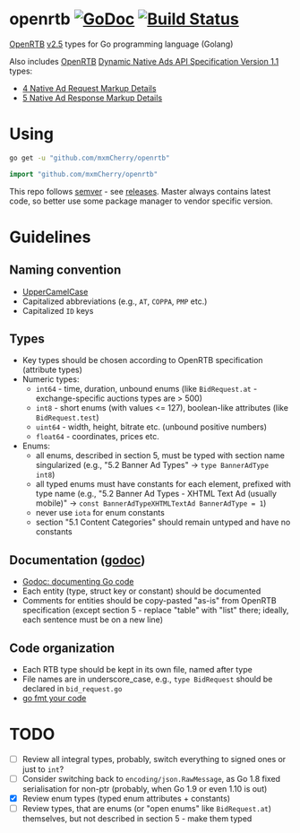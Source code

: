 # openrtb [![GoDoc](https://godoc.org/github.com/mxmCherry/openrtb?status.svg)](https://godoc.org/github.com/mxmCherry/openrtb) [![Build Status](https://travis-ci.org/mxmCherry/openrtb.svg?branch=master)](https://travis-ci.org/mxmCherry/openrtb)

[OpenRTB](https://www.iab.com/guidelines/real-time-bidding-rtb-project/) [v2.5](https://www.iab.com/wp-content/uploads/2016/03/OpenRTB-API-Specification-Version-2-5-FINAL.pdf) types for Go programming language (Golang)

Also includes [OpenRTB](https://www.iab.com/guidelines/real-time-bidding-rtb-project/) [Dynamic Native Ads API
Specification Version 1.1](https://www.iab.com/wp-content/uploads/2016/03/OpenRTB-Native-Ads-Specification-1-1_2016.pdf) types:
- [4 Native Ad Request Markup Details](native/request/)
- [5 Native Ad Response Markup Details](native/response/)

# Using

```bash
go get -u "github.com/mxmCherry/openrtb"
```

```go
import "github.com/mxmCherry/openrtb"
```

This repo follows [semver](http://semver.org/) - see [releases](https://github.com/mxmCherry/openrtb/releases).
Master always contains latest code, so better use some package manager to vendor specific version.

# Guidelines

## Naming convention
- [UpperCamelCase](http://en.wikipedia.org/wiki/CamelCase)
- Capitalized abbreviations (e.g., `AT`, `COPPA`, `PMP` etc.)
- Capitalized `ID` keys

## Types
- Key types should be chosen according to OpenRTB specification (attribute types)
- Numeric types:
	- `int64` - time, duration, unbound enums (like `BidRequest.at` - exchange-specific auctions types are > 500)
	- `int8` - short enums (with values <= 127), boolean-like attributes (like `BidRequest.test`)
	- `uint64` - width, height, bitrate etc. (unbound positive numbers)
	- `float64` - coordinates, prices etc.
- Enums:
	- all enums, described in section 5, must be typed with section name singularized (e.g., "5.2 Banner Ad Types" -> `type BannerAdType int8`)
	- all typed enums must have constants for each element, prefixed with type name (e.g., "5.2 Banner Ad Types - XHTML Text Ad (usually mobile)" -> `const BannerAdTypeXHTMLTextAd BannerAdType = 1`)
	- never use `iota` for enum constants
	- section "5.1 Content Categories" should remain untyped and have no constants

## Documentation ([godoc](https://godoc.org/github.com/mxmCherry/openrtb))
- [Godoc: documenting Go code](http://blog.golang.org/godoc-documenting-go-code)
- Each entity (type, struct key or constant) should be documented
- Comments for entities should be copy-pasted "as-is" from OpenRTB specification (except section 5 - replace "table" with "list" there; ideally, each sentence must be on a new line)

## Code organization
- Each RTB type should be kept in its own file, named after type
- File names are in underscore_case, e.g., `type BidRequest` should be declared in `bid_request.go`
- [go fmt your code](https://blog.golang.org/go-fmt-your-code)

# TODO
- [ ] Review all integral types, probably, switch everything to signed ones or just to `int`?
- [ ] Consider switching back to `encoding/json.RawMessage`, as Go 1.8 fixed serialisation for non-ptr (probably, when Go 1.9 or even 1.10 is out)
- [x] Review enum types (typed enum attributes + constants)
- [ ] Review types, that are enums (or "open enums" like `BidRequest.at`) themselves, but not described in section 5 - make them typed
